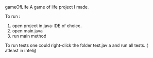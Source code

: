  gameOfLIfe 
 A game of life project I made.

To run : 

1) open project in  java-IDE of choice.
2) open main.java
3) run main method


To run tests one could right-click the folder test.jav
a  and run all tests. ( atleast in intelij)